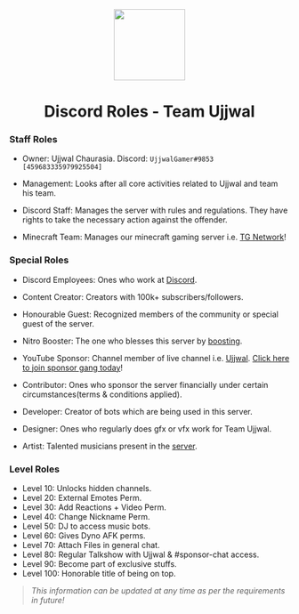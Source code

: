 <div align="center">
    <img src="https://i.imgur.com/p9kh4Pc.png" width="128px" style="max-width:100%;">
    <h1>Discord Roles - Team Ujjwal</h1>
</div>

<h3>Staff Roles</h3>

- Owner: Ujjwal Chaurasia. 
Discord: `UjjwalGamer#9853 [459683335979925504]`

- Management: Looks after all core activities related to Ujjwal and team his team.

- Discord Staff: Manages the server with rules and regulations. They have rights to take the necessary action against the offender.

- Minecraft Team: Manages our minecraft gaming server i.e. [TG Network](https://tgnetwork.in)!

<h3>Special Roles</h3>

- Discord Employees: Ones who work at [Discord](https://discord.com).

- Content Creator: Creators with 100k+ subscribers/followers.

- Honourable Guest: Recognized members of the community or special guest of the server.

- Nitro Booster: The one who blesses this server by [boosting](https://support.discord.com/hc/en-us/articles/360028038352-Server-Boosting-).

- YouTube Sponsor: Channel member of live channel i.e. [Ujjwal](https://www.youtube.com/channel/UCl_vAxZpvbO-PFXdDu7EdHw). [Click here to join sponsor gang today](https://www.youtube.com/channel/UCl_vAxZpvbO-PFXdDu7EdHw/join)!

- Contributor: Ones who sponsor the server financially under certain circumstances(terms & conditions applied).

- Developer: Creator of bots which are being used in this server.

- Designer: Ones who regularly does gfx or vfx work for Team Ujjwal.

- Artist: Talented musicians present in the [server](https://discord.gg/ujjwalgamer).

<h3>Level Roles</h3>

- Level 10: Unlocks hidden channels.
- Level 20: External Emotes Perm.
- Level 30: Add Reactions + Video Perm.
- Level 40: Change Nickname Perm.
- Level 50: DJ to access music bots.
- Level 60: Gives Dyno AFK perms.
- Level 70: Attach Files in general chat.
- Level 80: Regular Talkshow with Ujjwal & #sponsor-chat access.
- Level 90: Become part of exclusive stuffs.
- Level 100: Honorable title of being on top.

> *This information can be updated at any time as per the requirements in future!*